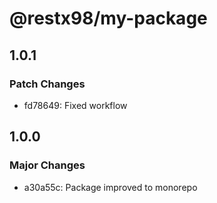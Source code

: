 # @restx98/my-package

## 1.0.1

### Patch Changes

- fd78649: Fixed workflow

## 1.0.0

### Major Changes

- a30a55c: Package improved to monorepo
